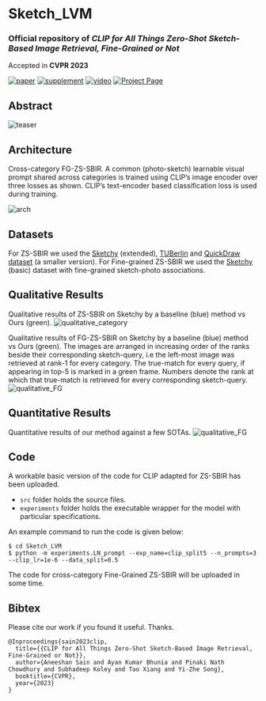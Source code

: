 # Sketch_LVM
### Official repository of _CLIP for All Things Zero-Shot Sketch-Based Image Retrieval, Fine-Grained or Not_

Accepted in **CVPR 2023**

[![paper](https://img.shields.io/badge/arXiv-Paper-brightgreen)](https://arxiv.org/pdf/2303.13440.pdf)
[![supplement](https://img.shields.io/badge/Supplementary-Material-F9D371)](https://openaccess.thecvf.com/content/CVPR2023/supplemental/Sain_CLIP_for_All_CVPR_2023_supplemental.pdf)
[![video](https://img.shields.io/badge/Video-Presentation-B85252)](https://www.youtube.com/watch?v=ImcQFsS1SfE)
[![Project Page](https://img.shields.io/badge/Project-Page-blue)](https://aneeshan95.github.io/Sketch_LVM/)

## Abstract
 
![teaser](https://github.com/aneeshan95/Sketch_LVM/blob/main/static/images/opener.png?raw=true)
 
<style> 
In this paper, we leverage CLIP for zero-shot sketch based image retrieval (ZS-SBIR). We are largely inspired by recent advances on foundation models and the unparalleled generalisation ability they seem to offer, but for the first time tailor it to benefit the sketch community. We put forward novel designs on how best to achieve this synergy, for both the category setting and the fine-grained setting ("all"). At the very core of our solution is a prompt learning setup. First we show just via factoring in sketch-specific prompts, we already have a category-level ZS-SBIR system that overshoots all prior arts, by a large margin (24.8%) - a great testimony on studying the CLIP and ZS-SBIR synergy. Moving onto the fine-grained setup is however trickier, and requires a deeper dive into this synergy. For that, we come up with two specific designs to tackle the fine-grained matching nature of the problem: (i) an additional regularisation loss to ensure the relative separation between sketches and photos is uniform across categories, which is not the case for the gold standard standalone triplet loss, and (ii) a clever patch shuffling technique to help establishing instance-level structural correspondences between sketch-photo pairs. With these designs, we again observe significant performance gains in the region of 26.9% over previous state-of-the-art. The take-home message, if any, is the proposed CLIP and prompt learning paradigm carries great promise in tackling other sketch-related tasks (not limited to ZS-SBIR) where data scarcity remains a great challenge.
{text-align: justify}</style>
 
## Architecture

Cross-category FG-ZS-SBIR. A common (photo-sketch) learnable visual prompt shared across categories is trained using CLIP’s image encoder over three losses as shown. CLIP’s text-encoder based classification loss is used during training.

![arch](https://github.com/aneeshan95/Sketch_LVM/blob/main/static/images/arch.png?raw=true)

 ## Datasets
For ZS-SBIR we used the [Sketchy](https://github.com/AnjanDutta/sem-pcyc/) (extended), [TUBerlin](https://github.com/AnjanDutta/sem-pcyc/) and [QuickDraw dataset](https://github.com/googlecreativelab/quickdraw-dataset) (a smaller version).
For Fine-grained ZS-SBIR we used the [Sketchy](https://github.com/AnjanDutta/sem-pcyc/) (basic) dataset with fine-grained sketch-photo associations.

 
## Qualitative Results

Qualitative results of ZS-SBIR on Sketchy by a baseline (blue) method vs Ours (green).
![qualitative_category](https://github.com/aneeshan95/Sketch_LVM/blob/main/static/images/qual_cat.png?raw=true)


Qualitative results of FG-ZS-SBIR on Sketchy by a baseline (blue) method vs Ours (green). The images are arranged in increasing order of the ranks beside their corresponding sketch-query, i.e the left-most image was retrieved at rank-1 for every category. The true-match for every query, if appearing in top-5 is marked in a green frame. Numbers denote the rank at which that true-match is retrieved for every corresponding sketch-query.
![qualitative_FG](https://github.com/aneeshan95/Sketch_LVM/blob/main/static/images/qual_FG.png?raw=true)


## Quantitative Results

Quantitative results of our method against a few SOTAs.
![qualitative_FG](https://github.com/aneeshan95/Sketch_LVM/blob/main/static/images/quant.png?raw=true)


 ## Code
 
 A workable basic version of the code for CLIP adapted for ZS-SBIR has been uploaded.
 - `src` folder holds the source files.
 - `experiments` folder holds the executable wrapper for the model with particular specifications.

An example command to run the code is given below:
```shell
$ cd Sketch_LVM
$ python -m experiments.LN_prompt --exp_name=clip_split5 --n_prompts=3 --clip_lr=1e-6 --data_split=0.5
```

The code for cross-category Fine-Grained ZS-SBIR will be uploaded in some time.

## Bibtex

Please cite our work if you found it useful. Thanks.
```
@Inproceedings{sain2023clip,
  title={{CLIP for All Things Zero-Shot Sketch-Based Image Retrieval, Fine-Grained or Not}},
  author={Aneeshan Sain and Ayan Kumar Bhunia and Pinaki Nath Chowdhury and Subhadeep Koley and Tao Xiang and Yi-Zhe Song},
  booktitle={CVPR},
  year={2023}
}
```
